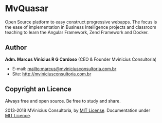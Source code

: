 # MvQuasar

Open Source platform to easy construct progressive webapps. The focus is the ease of implementation in Business Intelligence projects and classroom teaching to learn the Angular Framework, Zend Framework and Docker.

## Author

**Adm. Marcus Vinícius R G Cardoso**
(CEO & Founder Mvinicius Consultoria)

- E-mail: <mailto:marcus@mviniciusconsultoria.com.br>
- Site: <http://mviniciusconsultoria.com.br>

## Copyright an Licence

Always free and open source. Be free to study and share.

2013-2018 MVinicius Consultoria, by
[MIT License](http://opensource.org/licenses/MIT).
Documentation under [MIT Licence](http://opensource.org/licenses/MIT).
